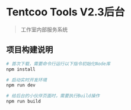 # Tentcoo Tools V2.3后台

> 工作室内部服务系统

## 项目构建说明

``` bash
# 首次下载，需要命令行运行以下指令初始化Node库
npm install

# 启动实时开发环境
npm run dev

# 给后台的小伙伴页面时，需要执行Build操作
npm run build

```